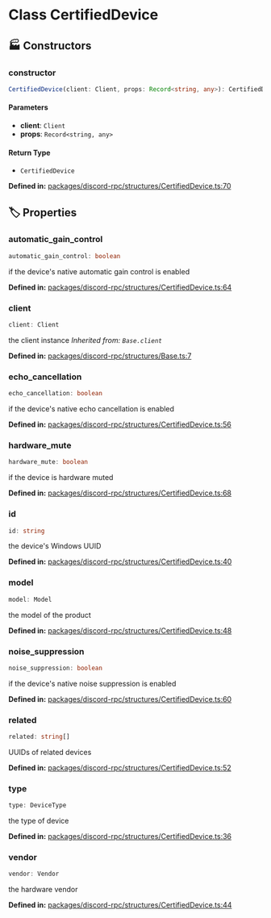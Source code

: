 # Class CertifiedDevice

## 🏭 Constructors

### constructor

```ts
CertifiedDevice(client: Client, props: Record<string, any>): CertifiedDevice
```
#### Parameters

- **client**: `Client`
- **props**: `Record<string, any>`
#### Return Type

- `CertifiedDevice`

<p style="font-size: 14px; color: var(--vp-c-text-2)">
<strong>Defined in:</strong> <a href="https://github.com/voxelum/minecraft-launcher-core-node/blob/master/packages/discord-rpc/structures/CertifiedDevice.ts#L70" target="_blank" rel="noreferrer">packages/discord-rpc/structures/CertifiedDevice.ts:70</a>
</p>


## 🏷️ Properties

### automatic_gain_control <Badge type="info" text="optional" />

```ts
automatic_gain_control: boolean
```
if the device's native automatic gain control is enabled
<p style="font-size: 14px; color: var(--vp-c-text-2)">
<strong>Defined in:</strong> <a href="https://github.com/voxelum/minecraft-launcher-core-node/blob/master/packages/discord-rpc/structures/CertifiedDevice.ts#L64" target="_blank" rel="noreferrer">packages/discord-rpc/structures/CertifiedDevice.ts:64</a>
</p>


### client

```ts
client: Client
```
the client instance
*Inherited from: `Base.client`*

<p style="font-size: 14px; color: var(--vp-c-text-2)">
<strong>Defined in:</strong> <a href="https://github.com/voxelum/minecraft-launcher-core-node/blob/master/packages/discord-rpc/structures/Base.ts#L7" target="_blank" rel="noreferrer">packages/discord-rpc/structures/Base.ts:7</a>
</p>


### echo_cancellation <Badge type="info" text="optional" />

```ts
echo_cancellation: boolean
```
if the device's native echo cancellation is enabled
<p style="font-size: 14px; color: var(--vp-c-text-2)">
<strong>Defined in:</strong> <a href="https://github.com/voxelum/minecraft-launcher-core-node/blob/master/packages/discord-rpc/structures/CertifiedDevice.ts#L56" target="_blank" rel="noreferrer">packages/discord-rpc/structures/CertifiedDevice.ts:56</a>
</p>


### hardware_mute <Badge type="info" text="optional" />

```ts
hardware_mute: boolean
```
if the device is hardware muted
<p style="font-size: 14px; color: var(--vp-c-text-2)">
<strong>Defined in:</strong> <a href="https://github.com/voxelum/minecraft-launcher-core-node/blob/master/packages/discord-rpc/structures/CertifiedDevice.ts#L68" target="_blank" rel="noreferrer">packages/discord-rpc/structures/CertifiedDevice.ts:68</a>
</p>


### id

```ts
id: string
```
the device's Windows UUID
<p style="font-size: 14px; color: var(--vp-c-text-2)">
<strong>Defined in:</strong> <a href="https://github.com/voxelum/minecraft-launcher-core-node/blob/master/packages/discord-rpc/structures/CertifiedDevice.ts#L40" target="_blank" rel="noreferrer">packages/discord-rpc/structures/CertifiedDevice.ts:40</a>
</p>


### model

```ts
model: Model
```
the model of the product
<p style="font-size: 14px; color: var(--vp-c-text-2)">
<strong>Defined in:</strong> <a href="https://github.com/voxelum/minecraft-launcher-core-node/blob/master/packages/discord-rpc/structures/CertifiedDevice.ts#L48" target="_blank" rel="noreferrer">packages/discord-rpc/structures/CertifiedDevice.ts:48</a>
</p>


### noise_suppression <Badge type="info" text="optional" />

```ts
noise_suppression: boolean
```
if the device's native noise suppression is enabled
<p style="font-size: 14px; color: var(--vp-c-text-2)">
<strong>Defined in:</strong> <a href="https://github.com/voxelum/minecraft-launcher-core-node/blob/master/packages/discord-rpc/structures/CertifiedDevice.ts#L60" target="_blank" rel="noreferrer">packages/discord-rpc/structures/CertifiedDevice.ts:60</a>
</p>


### related

```ts
related: string[]
```
UUIDs of related devices
<p style="font-size: 14px; color: var(--vp-c-text-2)">
<strong>Defined in:</strong> <a href="https://github.com/voxelum/minecraft-launcher-core-node/blob/master/packages/discord-rpc/structures/CertifiedDevice.ts#L52" target="_blank" rel="noreferrer">packages/discord-rpc/structures/CertifiedDevice.ts:52</a>
</p>


### type

```ts
type: DeviceType
```
the type of device
<p style="font-size: 14px; color: var(--vp-c-text-2)">
<strong>Defined in:</strong> <a href="https://github.com/voxelum/minecraft-launcher-core-node/blob/master/packages/discord-rpc/structures/CertifiedDevice.ts#L36" target="_blank" rel="noreferrer">packages/discord-rpc/structures/CertifiedDevice.ts:36</a>
</p>


### vendor

```ts
vendor: Vendor
```
the hardware vendor
<p style="font-size: 14px; color: var(--vp-c-text-2)">
<strong>Defined in:</strong> <a href="https://github.com/voxelum/minecraft-launcher-core-node/blob/master/packages/discord-rpc/structures/CertifiedDevice.ts#L44" target="_blank" rel="noreferrer">packages/discord-rpc/structures/CertifiedDevice.ts:44</a>
</p>


